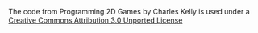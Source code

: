 The code from Programming 2D Games by Charles Kelly is used under a [Creative Commons Attribution 3.0 Unported License](https://creativecommons.org/licenses/by/3.0/)

